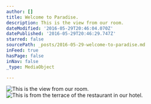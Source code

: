 ```yaml
---
author: []
title: Welcome to Paradise.
description: This is the view from our room.
dateModified: '2016-05-29T20:46:04.070Z'
datePublished: '2016-05-29T20:46:29.747Z'
starred: false
sourcePath: _posts/2016-05-29-welcome-to-paradise.md
inFeed: true
hasPage: false
inNav: false
_type: MediaObject

---
```

![This is the view from our room.](https://the-grid-user-content.s3-us-west-2.amazonaws.com/4d11c7a1-3448-4bc5-9099-94efb95c4821.jpg)
![This is from the terrace of the restaurant in our hotel.](https://s3-us-west-2.amazonaws.com/the-grid-img/p/9d7d13e4a0008dd400c21f7d30d41f02d469ec9e.jpg)